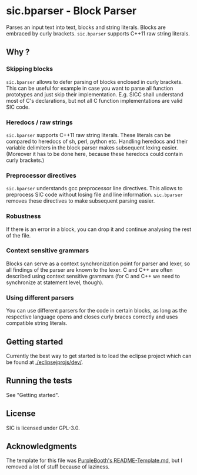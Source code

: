 # sic.bparser - Block Parser

Parses an input text into text, blocks and string literals.
Blocks are embraced by curly brackets.
`sic.bparser` supports C++11 raw string literals.

## Why ?

### Skipping blocks
`sic.bparser` allows to defer parsing of blocks enclosed in curly brackets.
This can be useful for example in case you want to parse all function prototypes and just skip their implementation.
E.g. SICC shall understand most of C's declarations, but not all C function implementations are valid SIC code.

### Heredocs / raw strings
`sic.bparser` supports C++11 raw string literals.
These literals can be compared to heredocs of sh, perl, python etc.
Handling heredocs and their variable delimiters in the block parser makes subsequent lexing easier.
(Moreover it has to be done here, because these heredocs could contain curly brackets.)

### Preprocessor directives
`sic.bparser` understands gcc preprocessor line directives.
This allows to preprocess SIC code without losing file and line information.
`sic.bparser` removes these directives to make subsequent parsing easier.

### Robustness
If there is an error in a block, you can drop it and continue analysing the rest of the file.

### Context sensitive grammars
Blocks can serve as a context synchronization point for parser and lexer,
so all findings of the parser are known to the lexer.
C and C++ are often described using context sensitive grammars (for C and C++ we need to synchronize at statement level, though).

### Using different parsers
You can use different parsers for the code in certain blocks, as long as the respective language
opens and closes curly braces correctly and uses compatible string literals.

## Getting started

Currently the best way to get started is to load the eclipse project which can be found at [./eclipsejprojs/dev/](./eclipsejprojs/dev/).

[//]: # (TODO path to jar release file)

## Running the tests

See "Getting started".

[//]: # (TODO test automation)

## License

SIC is licensed under GPL-3.0.

## Acknowledgments

The template for this file was [PurpleBooth's README-Template.md](https://gist.github.com/PurpleBooth/109311bb0361f32d87a2),
but I removed a lot of stuff because of laziness.
